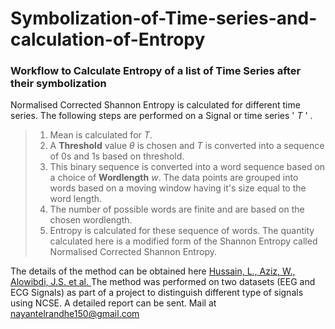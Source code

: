 # Symbolization-of-Time-series-and-calculation-of-Entropy

### Workflow to Calculate Entropy of a list of Time Series after their symbolization

Normalised Corrected Shannon Entropy is calculated for different time series.
The following steps are performed on a Signal or time series  ' $T$ ' . 
> 1. Mean is calculated for $T$.
> 2. A **Threshold** value $\theta$ is chosen and $T$ is converted into a sequence of 0s and 1s based on threshold.
> 3. This binary sequence is converted into a word sequence based on a choice of **Wordlength** $w$. The data points are grouped into words based on a moving window having it's size equal to the word length.
> 4. The number of possible words are finite and are based on the chosen wordlength.
> 5. Entropy is calculated for these sequence of words. The quantity calculated here is a modified form of the Shannon Entropy called Normalised Corrected Shannon Entropy.

The details of the method can be obtained here [  Hussain, L., Aziz, W., Alowibdi, J.S. et al. ](https://jphysiolanthropol.biomedcentral.com/articles/10.1186/s40101-017-0136-8)
The method was performed on two datasets (EEG and ECG Signals) as part of a project to distinguish different type of signals using NCSE. A detailed report can be sent. Mail at nayantelrandhe150@gmail.com
